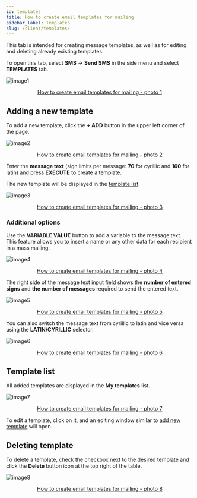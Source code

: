 ```yaml
---
id: templates
title: How to create email templates for mailing
sidebar_label: Templates
slug: /client/templates/
---
```


This tab is intended for creating message templates, as well as for editing and deleting already existing templates.

To open this tab, select **SMS** → **Send SMS** in the side menu and select **TEMPLATES** tab.

![image1](/img/en/client_send_sms_templates/image1.png "How to create email templates for mailing") <center><u>How to create email templates for mailing - photo 1</u></center>

## Adding a new template

To add a new template, click the **+ ADD** button in the upper left corner of the page.

![image2](/img/en/client_send_sms_templates/image2.png "How to create email templates for mailing") <center><u>How to create email templates for mailing - photo 2</u></center>

Enter the **message text** (sign limits per message: **70** for cyrillic and **160** for latin) and press **EXECUTE** to create a template.

The new template will be displayed in the [template list](#template-list).

![image3](/img/en/client_send_sms_templates/image3.png "How to create email templates for mailing") <center><u>How to create email templates for mailing - photo 3</u></center>

### Additional options

Use the **VARIABLE VALUE** button to add a variable to the message text. This feature allows you to insert a name or any other data for each recipient in a mass mailing.

![image4](/img/en/client_send_sms_templates/image4.png "How to create email templates for mailing") <center><u>How to create email templates for mailing - photo 4</u></center>

The right side of the message text input field shows the **number of entered signs** and **the number of messages** required to send the entered text.

![image5](/img/en/client_send_sms_templates/image5.png "How to create email templates for mailing") <center><u>How to create email templates for mailing - photo 5</u></center>

You can also switch the message text from cyrillic to latin and vice versa using the **LATIN/CYRILLIC** selector.

![image6](/img/en/client_send_sms_templates/image6.png "How to create email templates for mailing") <center><u>How to create email templates for mailing - photo 6</u></center>

## Template list

All added templates are displayed in the **My templates** list.

![image7](/img/en/client_send_sms_templates/image7.png "How to create email templates for mailing") <center><u>How to create email templates for mailing - photo 7</u></center>

To edit a template, click on it, and an editing window similar to [add new template](#adding-a-new-template) will open.

## Deleting template

To delete a template, check the checkbox next to the desired template and click the **Delete** button icon at the top right of the table.

![image8](/img/en/client_send_sms_templates/image8.png "How to create email templates for mailing") <center><u>How to create email templates for mailing - photo 8</u></center>
